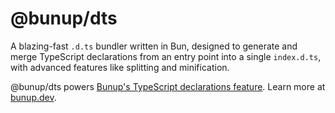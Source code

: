 # @bunup/dts

A blazing-fast `.d.ts` bundler written in Bun, designed to generate and merge TypeScript declarations from an entry point into a single `index.d.ts`, with advanced features like splitting and minification.

@bunup/dts powers [Bunup's TypeScript declarations feature](https://bunup.dev/docs/guide/typescript-declarations). Learn more at [bunup.dev](https://bunup.dev/).
